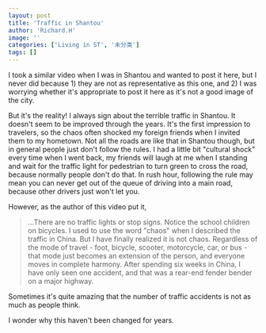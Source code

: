```yaml
---
layout: post
title: 'Traffic in Shantou'
author: 'Richard.H'
image: ''
categories: ['Living in ST', '未分类']
tags: []
---
```




I took a similar video when I was in Shantou and wanted to post it here, but I never did because 1) they are not as representative as this one, and 2) I was worrying whether it's appropriate to post it here as it's not a good image of the city. 

But it's the reality! I always sign about the terrible traffic in Shantou. It doesn't seem to be improved through the years. It's the first impression to travelers, so the chaos often shocked my foreign friends when I invited them to my hometown. Not all the roads are like that in Shantou though, but in general people just don't follow the rules. I had a little bit "cultural shock" every time when I went back, my friends will laugh at me when I standing and wait for the traffic light for pedestrian to turn green to cross the road, because normally people don't do that. In rush hour, following the rule may mean you can never get out of the queue of driving into a main road, because other drivers just won't let you.

However, as the author of this video put it,



> ...There are no traffic lights or stop signs. Notice the school children on bicycles. I used to use the word "chaos" when I described the traffic in China. But I have finally realized it is not chaos. Regardless of the mode of travel - foot, bicycle, scooter, motorcycle, car, or bus - that mode just becomes an extension of the person, and everyone moves in complete harmony. After spending six weeks in China, I have only seen one accident, and that was a rear-end fender bender on a major highway.



Sometimes it's quite amazing that the number of traffic accidents is not as much as people think. 

I wonder why this haven't been changed for years.